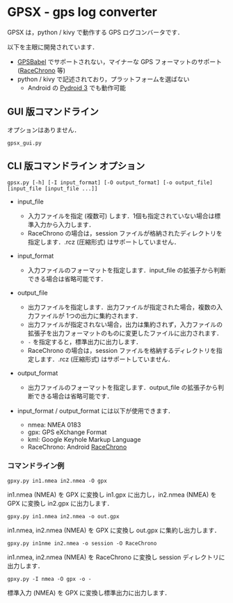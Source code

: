 GPSX - gps log converter
======================

GPSX は，python / kivy で動作する GPS ログコンバータです．

以下を主眼に開発されています．

- [GPSBabel](https://www.gpsbabel.org/index.html) でサポートされない，マイナーな GPS フォーマットのサポート ([RaceChrono](https://play.google.com/store/apps/details?id=com.racechrono.app&hl=ja&gl=US) 等)
- python / kivy で記述されており，プラットフォームを選ばない
  - Android の [Pydroid 3](https://play.google.com/store/apps/details?id=ru.iiec.pydroid3) でも動作可能

## GUI 版コマンドライン

オプションはありません．

	gpsx_gui.py

## CLI 版コマンドライン オプション

	gpsx.py [-h] [-I input_format] [-O output_format] [-o output_file] [input_file [input_file ...]]

- input_file
  - 入力ファイルを指定 (複数可) します．1個も指定されていない場合は標準入力から入力します．
  - RaceChrono の場合は，session ファイルが格納されたディレクトリを指定します．.rcz (圧縮形式) はサポートしていません．

- input_format
  - 入力ファイルのフォーマットを指定します．input_file の拡張子から判断できる場合は省略可能です．

- output_file
  - 出力ファイルを指定します．出力ファイルが指定された場合，複数の入力ファイルが 1つの出力に集約されます．
  - 出力ファイルが指定されない場合，出力は集約されず，入力ファイルの拡張子を出力フォーマットのものに変更したファイルに出力されます．
  - `-` を指定すると，標準出力に出力します．
  - RaceChrono の場合は，session ファイルを格納するディレクトリを指定します．.rcz (圧縮形式) はサポートしていません．

- output_format
  - 出力ファイルのフォーマットを指定します．output_file の拡張子から判断できる場合は省略可能です．

- input_format / output_format には以下が使用できます．
  - nmea: NMEA 0183
  - gpx: GPS eXchange Format
  - kml: Google Keyhole Markup Language
  - RaceChrono: Android [RaceChrono](https://play.google.com/store/apps/details?id=com.racechrono.app&hl=ja&gl=US)

### コマンドライン例
	gpxy.py in1.nmea in2.nmea -O gpx
in1.nmea (NMEA) を GPX に変換し in1.gpx に出力し，in2.nmea (NMEA) を GPX に変換し in2.gpx に出力します．

	gpxy.py in1.nmea in2.nmea -o out.gpx
in1.nmea, in2.nmea (NMEA) を GPX に変換し out.gpx に集約し出力します．

	gpxy.py in1nme in2.nmea -o session -O RaceChrono
in1.nmea, in2.nmea (NMEA) を RaceChrono に変換し session ディレクトリに出力します．

	gpxy.py -I nmea -O gpx -o -
標準入力 (NMEA) を GPX に変換し標準出力に出力します．
